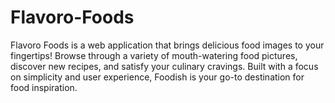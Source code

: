 # Flavoro-Foods
Flavoro Foods is a web application that brings delicious food images to your fingertips! Browse through a variety of mouth-watering food pictures, discover new recipes, and satisfy your culinary cravings. Built with a focus on simplicity and user experience, Foodish is your go-to destination for food inspiration.
